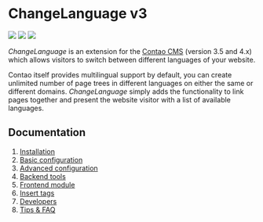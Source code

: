 # ChangeLanguage v3

[![](https://img.shields.io/travis/terminal42/contao-changelanguage/release/3.0.0.svg)](https://travis-ci.org/terminal42/contao-changelanguage/)
[![](https://img.shields.io/scrutinizer/g/terminal42/contao-changelanguage/release/3.0.0.svg)](https://scrutinizer-ci.com/g/terminal42/contao-changelanguage/)
[![](https://img.shields.io/coveralls/terminal42/contao-changelanguage/release/3.0.0.svg)](https://coveralls.io/github/terminal42/contao-changelanguage)


*ChangeLanguage* is an extension for the [Contao CMS][1] (version 3.5 and 4.x)
which allows visitors to switch between different languages of your website.

Contao itself provides multilingual support by default, you can create unlimited
number of page trees in different languages on either the same or different
domains. *ChangeLanguage* simply adds the functionality to link pages
together and present the website visitor with a list of available languages.


## Documentation

1. [Installation](docs/01-installation.md)
2. [Basic configuration](docs/02-basics.md)
3. [Advanced configuration](docs/03-advanced.md)
4. [Backend tools](docs/04-backend.md)
5. [Frontend module](docs/05-frontend-module.md)
6. [Insert tags](docs/06-inserttags.md)
7. [Developers](docs/07-developers.md)
8. [Tips & FAQ](docs/08-tips-faq.md)



[1]: https://contao.org
